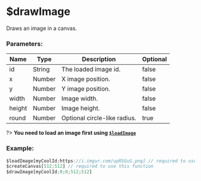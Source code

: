 # $drawImage
Draws an image in a canvas.

### Parameters:
| Name     | Type      | Description                  | Optional |
| -------- | --------- | ----------------------       | -------- |
| id       | String    | The loaded image id.         | false    |
| x        | Number    | X image position.            | false    |
| y        | Number    | Y image position.            | false    |
| width    | Number    | Image width.                 | false    |
| height   | Number    | Image height.                | false    |
| round    | Number    | Optional circle-like radius. | true    |

?> **You need to load an image first using [`$loadImage`](functions/$loadImage)**

### Example:

```js
$loadImage[myCoolId;https://i.imgur.com/upR5GuS.png] // required to use this function
$createCanvas[512;512] // required to use this function
$drawImage[myCoolId;0;0;512;512]
```
